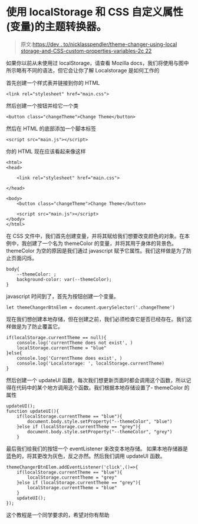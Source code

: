 # 使用 localStorage 和 CSS 自定义属性(变量)的主题转换器。

> 原文:[https://dev . to/nicklasspendler/theme-changer-using-local storage-and-CSS-custom-properties-variables-2c 22](https://dev.to/nicklasspendler/theme-changer-using-localstorage-and-css-custom-properties-variables-2c22)

如果你以前从未使用过 localStorage，请查看 Mozilla docs，我们将使用与图中所示略有不同的语法，但它会让你了解 Localstorage 是如何工作的

首先创建一个样式表并链接到你的 HTML

```
<link rel="stylesheet" href="main.css"> 
```

然后创建一个按钮并给它一个类

```
<button class="changeTheme">Change Theme</button> 
```

然后在 HTML 的底部添加一个脚本标签

```
<script src="main.js"></script> 
```

你的 HTML 现在应该看起来像这样

```
<html>
<head>

    <link rel="stylesheet" href="main.css">

</head>

<body>
    <button class="changeTheme">Change Theme</button>

    <script src="main.js"></script>
</body>
</html> 
```

在 CSS 文件中，我们首先创建变量，并将其赋给我们想要改变颜色的对象。在本例中，我创建了一个名为 themeColor 的变量，并将其用于身体的背景色。themeColor 为空的原因是我们通过 javascript 赋予它属性。我们这样做是为了防止页面闪烁。

```
body{
    --themeColor: ;
    background-color: var(--themeColor);
} 
```

javascript 时间到了，首先为按钮创建一个变量。

```
let themeChangerBtnElem = document.querySelector('.changeTheme') 
```

现在我们想创建本地存储，但在创建之前，我们必须检查它是否已经存在。我们这样做是为了防止覆盖它。

```
if(localStorage.currentTheme == null){
    console.log('currentTheme does not exist', )
    localStorage.currentTheme = "blue"
}else{
    console.log('CurrentTheme does exist', )
    console.log('Localstorage: ', localStorage.currentTheme)
} 
```

然后创建一个 updateUI 函数，每次我们想更新页面时都会调用这个函数，所以记得在代码中的某个地方调用这个函数。我们根据本地存储设置了- themeColor 的属性

```
updateUI();
function updateUI(){
    if(localStorage.currentTheme == "blue"){
        document.body.style.setProperty("--themeColor", "blue")
    }else if (localStorage.currentTheme == "grey"){
        document.body.style.setProperty("--themeColor", "grey")
    } 
```

最后我们给我们的按钮一个 eventListener 来改变本地存储。
如果本地存储器是蓝色的，将其更改为灰色，反之亦然。然后我们调用 updateUI 函数。

```
themeChangerBtnElem.addEventListener('click',()=>{
    if(localStorage.currentTheme == "blue"){
        localStorage.currentTheme = "grey"
    }else if (localStorage.currentTheme == "grey"){
        localStorage.currentTheme = "blue"
    }
    updateUI();
}); 
```

这个教程是一个同学要求的，希望对你有帮助